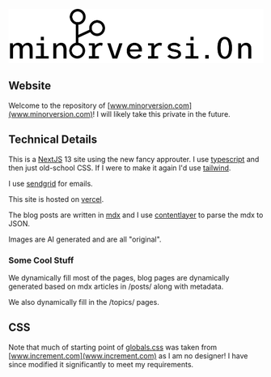 ![image](public/../magazine/public/temporary_logo.svg)

## Website

Welcome to the repository of [www.minorversion.com](www.minorversion.com)! I will likely take this private in the future.


## Technical Details

This is a [NextJS](https://nextjs.org) 13 site using the new fancy approuter. I use [typescript](https://www.google.com/search?client=safari&rls=en&q=typescript&ie=UTF-8&oe=UTF-8) and then just old-school CSS. If I were to make it again I'd use [tailwind](https://tailwindcss.com).

I use [sendgrid](https://sendgrid.com) for emails.

This site is hosted on [vercel](https://vercel.com).

The blog posts are written in [mdx](https://mdxjs.com) and I use [contentlayer](https://www.contentlayer.dev) to parse the mdx to JSON.

Images are AI generated and are all "original".

### Some Cool Stuff

We dynamically fill most of the pages, blog pages are dynamically generated based on mdx articles in /posts/ along with metadata.

We also dynamically fill in the /topics/ pages.

## CSS

Note that much of starting point of [globals.css](/magazine/src/app/globals.css) was taken from [www.increment.com](www.increment.com) as I am no designer! I have since modified it significantly to meet my requirements.